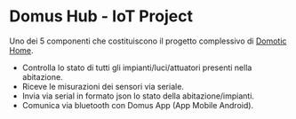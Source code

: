 # Domus Hub - IoT Project
Uno dei 5 componenti che costituiscono il progetto complessivo di [Domotic Home](https://github.com/TeoV00/domotic-home-iot).
+ Controlla lo stato di tutti gli impianti/luci/attuatori presenti nella abitazione.
+ Riceve le misurazioni dei sensori via seriale.
+ Invia via serial in formato json lo stato della abitazione/impianti.
+ Comunica via bluetooth con Domus App (App Mobile Android).

